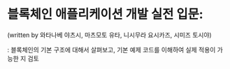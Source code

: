 # 블록체인 애플리케이션 개발 실전 입문:

(written by 와타나베 야츠시, 마츠모토 유타, 니시무라 요시카즈, 시미즈 토시야)

: 블록체인의 기본 구조에 대해서 살펴보고, 기본 예제 코드를 이해하여 실제 적용이 가능한 지 검토

